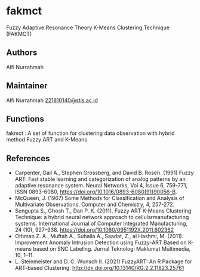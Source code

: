 # fakmct
Fuzzy Adaptive Resonance Theory K-Means Clustering Technique (FAKMCT)

## Authors

Alfi Nurrahmah

## Maintainer

Alfi Nurrahmah <221810140@stis.ac.id>

## Functions

fakmct : A set of function for clustering data observation with hybrid method Fuzzy ART and K-Means

## References

  - Carpenter, Gail A., Stephen Grossberg, and David B. Rosen. (1991) Fuzzy ART: Fast stable learning and categorization of analog patterns by an 
    adaptive resonance system. Neural Networks, Vol 4, Issue 6, 759-771, ISSN 0893-6080, https://doi.org/10.1016/0893-6080(91)90056-B.
  - McQueen, J. (1967) Some Methods for Classification and Analysis of Multivariate Observations. Computer and Chemistry, 4, 257-272.
  - Sengupta S., Ghosh T., Dan P. K. (2011). Fuzzy ART K-Means Clustering Technique: a hybrid neural network approach to cellularmanufacturing systems. 
    International Journal of Computer Integrated Manufacturing, 24 (10), 927–938. https://doi.org/10.1080/0951192X.2011.602362
  - Othman Z. A., Muftah A., Suhaila A., Saadat, Z., al Hashmi, M. (2011). Improvement Anomaly Intrusion Detection using Fuzzy-ART 
    Based on K-means based on SNC Labeling. Jurnal Teknologi Maklumat Multimedia, 10, 1–11.
  - L. Steinmeister and D. C. Wunsch II. (2021) FuzzyART: An R Package for ART-based Clustering. http://dx.doi.org/10.13140/RG.2.2.11823.25761
